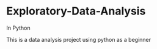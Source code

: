 # Exploratory-Data-Analysis
In Python

This is a data analysis project using python as a beginner 

